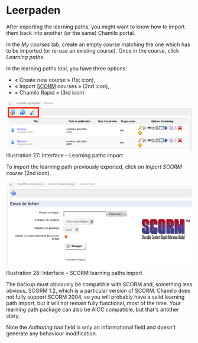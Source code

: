 # Leerpaden

After exporting the learning paths, you might want to know how to import them back into another \(or the same\) Chamilo portal.

In the _My courses_ tab, create an empty course matching the one which has to be imported \(or re-use an existing course\). Once in the course, click _Learning paths_.

In the learning paths tool, you have three options:

* « Create new course » \(1st icon\),
* « Import [SCORM](http://fr.wikipedia.org/wiki/Sharable_Content_Object_Reference_Model) courses » \(2nd icon\),
* « Chamilo Rapid » \(3rd icon\)

![](../../../.gitbook/assets/graficos35%20%281%29.png)Illustration 27: Interface – Learning paths import

To import the learning path previously exported, click on _Import SCORM course_ \(2nd icon\).

![](../../../.gitbook/assets/graficos36%20%281%29.png)Illustration 28: Interface – SCORM learning paths import

The backup must obviously be compatible with SCORM and, something less obvious, SCORM 1.2, which is a particular version of SCORM. Chamilo does not fully support SCORM 2004, so you will probably have a valid learning path import, but it will not remain fully functional, most of the time. Your learning path package can also be AICC compatible, but that's another story.

Note the _Authoring tool_ field is only an informational field and doesn't generate any behaviour modification.

